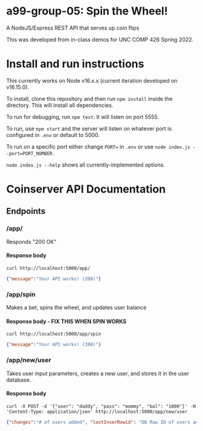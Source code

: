 # a99-group-05: Spin the Wheel!

A NodeJS/Express REST API that serves up coin flips

This was developed from in-class demos for UNC COMP 426 Spring 2022.

# Install and run instructions

This currently works on Node v16.x.x (current iteration developed on v16.15.0).

To install, clone this repository and then run `npm install` inside the directory.
This will install all dependencies.

To run for debugging, run `npm test`. It will listen on port 5555.

To run, use `npm start` and the server will listen on whatever port is configured in `.env` or default to 5000. 

To run on a specific port either change `PORT=` in `.env` or use `node index.js --port=PORT_NUMBER`.

`node index.js --help` shows all currently-implemented options.

# Coinserver API Documentation

## Endpoints

### /app/

Responds "200 OK"

#### Response body

```
curl http://localhost:5000/app/
```
```json
{"message":"Your API works! (200)"}
```

### /app/spin

Makes a bet, spins the wheel, and updates user balance

#### Response body - FIX THIS WHEN SPIN WORKS

```
curl http://localhost:5000/app/spin
```
```json
{"message":"Your API works! (200)"}
```

### /app/new/user

Takes user input parameters, creates a new user, and stores it in the user database.

#### Response body

```
curl -X POST -d '{"user": "daddy", "pass": "mommy", "bal": "1000"}' -H 'Content-Type: application/json' http://localhost:5000/app/new/user
```
```json
{"changes":"# of users added", "lastInserRowid": "DB Row ID of users added"}
```
